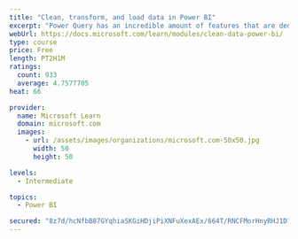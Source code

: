 ```yaml
---
title: "Clean, transform, and load data in Power BI"
excerpt: "Power Query has an incredible amount of features that are dedicated to helping you clean and prepare your data for analysis. You will learn how to simplify a complicated model, change data types, rename objects, and pivot data. You will also learn how to profile columns so that you know which columns have the valuable data that you’re seeking for deeper analytics."
webUrl: https://docs.microsoft.com/learn/modules/clean-data-power-bi/
type: course
price: Free
length: PT2H1M
ratings:
  count: 933
  average: 4.7577705
heat: 66

provider:
  name: Microsoft Learn
  domain: microsoft.com
  images:
    - url: /assets/images/organizations/microsoft.com-50x50.jpg
      width: 50
      height: 50

levels:
  - Intermediate

topics:
  - Power BI

secured: "8z7d/hcNfbB87GYqhiaSKGiHDjiPiXNFuXexAEx/664T/RNCFMorHnyRHJ1D7Z4Izu472DVVEBsdFgYgpHifWvNAdUtmjVBhahnFtO7hlU1tBxxlbkge3jyS14RhNPLs7CwctGamDfxgnA4k1oSncqSuEiHua05ReSKW/iH30yOmZSgzXDf9XVpJ507Pbdrc5t0FO5OAuaRw+vbd9RqB4qBLfRPNGU0X4o+zJYhODaG8t0aRql14jFjXJ8XcIkeuW1vB+tXtJpWdJMlQiq/pdl9WvMcbsePsDtzmphuWAGN6I3gmnDEdXDwj5otM1jbPEul4tH2FkUxwsxUZEKSuZOnbYvAP6VlOx/O1eEIgSo/ylgdMk0eAA6GpO9svPVyp9lxcO7uH09A84LSj21wU/IJYaIK6KxUE/ELOUPQsKAs=;TAoXwXp2uw3hFWhBCh9Ezg=="
---
```


